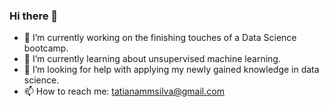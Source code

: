 ### Hi there 👋

- 🔭 I’m currently working on the finishing touches of a Data Science bootcamp.
- 🌱 I’m currently learning about unsupervised machine learning.
- 🤔 I’m looking for help with applying my newly gained knowledge in data science.
- 📫 How to reach me: tatianammsilva@gmail.com
